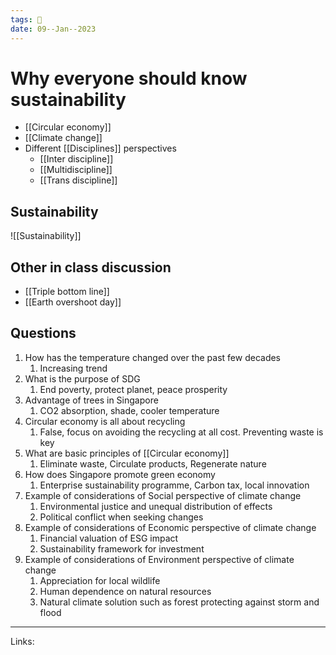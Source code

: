 ```yaml
---
tags: 🌱
date: 09--Jan--2023
---
```


# Why everyone should know sustainability

- [[Circular economy]]
- [[Climate change]]
- Different [[Disciplines]] perspectives
    - [[Inter discipline]]
    - [[Multidiscipline]]
    - [[Trans discipline]]

## Sustainability
![[Sustainability]]

## Other in class discussion
- [[Triple bottom line]]
- [[Earth overshoot day]]

## Questions
1. How has the temperature changed over the past few decades
    1. Increasing trend
2. What is the purpose of SDG
    1. End poverty, protect planet, peace prosperity
3. Advantage of trees in Singapore
    1. CO2 absorption, shade, cooler temperature
4. Circular economy is all about recycling
    1. False, focus on avoiding the recycling at all cost. Preventing waste is key
5. What are basic principles of [[Circular economy]]
    1. Eliminate waste, Circulate products, Regenerate nature
6. How does Singapore promote green economy
    1. Enterprise sustainability programme, Carbon tax, local innovation
7. Example of considerations of Social perspective of climate change
    1. Environmental justice and unequal distribution of effects
    2. Political conflict when seeking changes
8. Example of considerations of Economic perspective of climate change
    1. Financial valuation of ESG impact
    2. Sustainability framework for investment
9. Example of considerations of Environment perspective of climate change
    1. Appreciation for local wildlife
    2. Human dependence on natural resources
    3. Natural climate solution such as forest protecting against storm and flood

---
Links: 